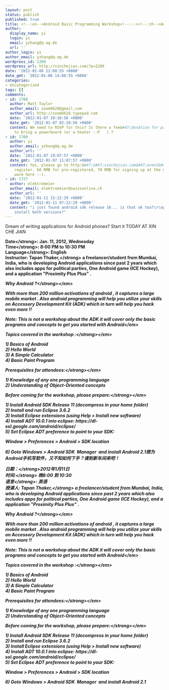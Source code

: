 ```yaml
---
layout: post
status: publish
published: true
title: <!--:en-->Android Basic Programming Workshop<!--:--><!--:zh-->Android编程入门工作坊<!--:-->
author:
  display_name: yi
  login: yi
  email: yzhang@q-ag.de
  url: ''
author_login: yi
author_email: yzhang@q-ag.de
wordpress_id: 2209
wordpress_url: http://xinchejian.com/?p=2209
date: '2012-01-06 22:08:55 +0800'
date_gmt: '2012-01-06 14:08:55 +0800'
categories:
- Uncategorized
tags: []
comments:
- id: 1708
  author: Matt Taylor
  author_email: zoom6628@gmail.com
  author_url: http://zoom6628.typepad.com
  date: '2012-01-07 10:18:56 +0800'
  date_gmt: '2012-01-07 02:18:56 +0800'
  content: We need to RSVP for this? Is there a fee&#47;donation for participation?  Need
    to bring a powerboard (or a heater :-P   ) ?
- id: 1709
  author: yi
  author_email: yzhang@q-ag.de
  author_url: ''
  date: '2012-01-07 19:07:57 +0800'
  date_gmt: '2012-01-07 11:07:57 +0800'
  content: Yes, please go to http:&#47;&#47;xinchejian.com&#47;event&#47;?ee=99 to
    register. 60 RMB for pre-registered, 70 RMB for signing up at the door.It's pretty
    warm here :-).
- id: 1727
  author: elektromeier
  author_email: elektromeier@swissonline.ch
  author_url: ''
  date: '2012-01-11 15:22:29 +0800'
  date_gmt: '2012-01-11 07:22:29 +0800'
  content: "i just found android sdk release 16... is that ok too?\r\npossible to
    install both versions?"
---
```

<p><!--:en-->Dream of writing applications for Android phones? Start it TODAY AT XIN CHE JIAN</p>
<p><strong>Date<&#47;strong>: Jan. 11, 2012, Wednesday<br />
<strong>Time<&#47;strong>: 8:00 PM to 10:30 PM<br />
<strong>Language<&#47;strong>: English<br />
<strong>Instructor: Tapan Thaker,<&#47;strong> a freelancer&#47;student from Mumbai, India, who is developing Android applications since past 2 years which also includes apps for political parties, One Android game (ICE Hockey), and a application "Proximity Plus Plus" .</p>
<p><em><strong>Why Android ?<&#47;strong><&#47;em></p>
<p>With more than 200 million activations of android , it captures a large mobile market . Also android programming will help you utilize your skills on Accessory Development Kit (ADK) which in turn will help you hack even more !!</p>
<p><em>Note: This is not a workshop about the ADK it will cover only the basic programs and concepts to get you started with Android<&#47;em></p>
<p><em><strong>Topics covered in the workshop :<&#47;strong><&#47;em></p>
<p>1) Basics of Android<br />
2) Hello World<br />
3) A Simple Calculator<br />
4) Basic Paint Program</p>
<p><em><strong>Prerequisites for attendees:<&#47;strong><&#47;em></p>
<p>1) Knowledge of any one programming language<br />
2) Understanding of Object-Oriented concepts</p>
<p><em><strong>Before coming for the workshop, please prepare:<&#47;strong><&#47;em></p>
<p>1) Install Android SDK Release 11 (decompress in your home folder)<br />
2) Install and run Eclipse 3.6.2<br />
3) Install Eclipse extensions (using Help > Install new software)<br />
4) Install ADT 10.0.1 into eclipse: https:&#47;&#47;dl-ssl.google.com&#47;android&#47;eclipse&#47;<br />
5) Set Eclipse ADT preference to point to your SDK:</p>
<p>Window > Preferences > Android > SDK location</p>
<p>6) Goto Windows > Android SDK&nbsp; Manager&nbsp; and install Android 2.1<!--:--><!--:zh-->想为Android手机写软件，又不知如何下手？请到新车间来吧！</p>
<p><strong>日期：<&#47;strong>2012年1月11日<br />
<strong>时间:<&#47;strong> 晚8:00 到 10:30<br />
<strong>语言<&#47;strong>: 英语<br />
<strong>授课人: Tapan Thaker,<&#47;strong> a freelancer&#47;student from Mumbai, India, who is developing Android applications since past 2 years which also includes apps for political parties, One Android game (ICE Hockey), and a application "Proximity Plus Plus" .</p>
<p><em><strong>Why Android ?<&#47;strong><&#47;em></p>
<p>With more than 200 million activations of android , it captures a large mobile market . Also android programming will help you utilize your skills on Accessory Development Kit (ADK) which in turn will help you hack even more !!</p>
<p><em>Note: This is not a workshop about the ADK it will cover only the basic programs and concepts to get you started with Android<&#47;em></p>
<p><em><strong>Topics covered in the workshop :<&#47;strong><&#47;em></p>
<p>1) Basics of Android<br />
2) Hello World<br />
3) A Simple Calculator<br />
4) Basic Paint Program</p>
<p><em><strong>Prerequisites for attendees:<&#47;strong><&#47;em></p>
<p>1) Knowledge of any one programming language<br />
2) Understanding of Object-Oriented concepts</p>
<p><em><strong>Before coming for the workshop, please prepare:<&#47;strong><&#47;em></p>
<p>1) Install Android SDK Release 11 (decompress in your home folder)<br />
2) Install and run Eclipse 3.6.2<br />
3) Install Eclipse extensions (using Help > Install new software)<br />
4) Install ADT 10.0.1 into eclipse: https:&#47;&#47;dl-ssl.google.com&#47;android&#47;eclipse&#47;<br />
5) Set Eclipse ADT preference to point to your SDK:</p>
<p>Window > Preferences > Android > SDK location</p>
<p>6) Goto Windows > Android SDK&nbsp; Manager&nbsp; and install Android 2.1<!--:--></p>
